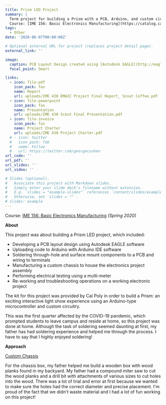 ```yaml
---
title: Prism LED Project
summary: |
  Term project for building a Prism with a PCB, Arduino, and custom circuitry. 
  Course: [IME 156: Basic Electronics Manufacturing](https://catalog.calpoly.edu/coursesaz/ime/#:~:text=IME%C2%A0156.%20Basic%20Electronics%20Manufacturing)
tags:
  - Other
date: '2020-06-07T00:00:00Z'

# Optional external URL for project (replaces project detail page).
external_link: ''

image:
  caption: PCB Layout Design created using [Autodesk EAGLE](http://eagle.autodesk.com/)
  focal_point: Smart

links:
  - icon: file-pdf
    icon_pack: fas
    name: Report
    url: uploads/IME 430 DMAIC Project Final Report_ Scout Coffee.pdf
  - icon: file-powerpoint
    icon_pack: fas
    name: Presentation
    url: uploads/IME 430 Scout Final Presentation.pdf
  - icon: file-invoice
    icon_pack: fas
    name: Project Charter
    url: uploads/IME 430 Project Charter.pdf
  # - icon: twitter
  #   icon_pack: fab
  #   name: Follow
  #   url: https://twitter.com/georgecushen
url_code: ''
url_pdf: ''
url_slides: ''
url_video: ''

# Slides (optional).
#   Associate this project with Markdown slides.
#   Simply enter your slide deck's filename without extension.
#   E.g. `slides = "example-slides"` references `content/slides/example-slides.md`.
#   Otherwise, set `slides = ""`.
# slides: example
---
```


Course: [IME 156: Basic Electronics Manufacturing](https://catalog.calpoly.edu/coursesaz/ime/#:~:text=IME%C2%A0156.%20Basic%20Electronics%20Manufacturing) *(Spring 2020)*

**About**

This project was about building a Prism LED project, which included:
- Developing a PCB layout design using Autodesk EAGLE software
- Uploading code to Arduino with Arduino IDE software
- Soldering through-hole and surface mount components to a PCB and wiring to terminals
- Manufacturing a custom chassis to house the electronics project assembly
- Performing electrical testing using a multi-meter
- Re-working and troubleshooting operations on a working electronic project

The kit for this project was provided by Cal Poly in order to build a Prism: an exciting interactive light show experience using an Arduino-type microcontroller and custom circuitry.

This was the first quarter affected by the COVID-19 pandemic, which prompted students to leave campus and reside at home, so this project was done at home. Although the task of soldering seemed daunting at first, my father has had soldering experience and helped me through the process. I have to say that I highly enjoyed soldering!

**Approach**

[Custom Chassis](custom-chassis-collage.png)

For the chassis box, my father helped me build a wooden box with wood planks found in my backyard. My father had a compound miter saw to cut the wood planks and a drill bit with attachments of various sizes to cut holes into the wood. There was a lot of trial and error at first because we wanted to make sure the holes had the correct diameter and precise placement. I'm proud of the fact that we didn't waste material and I had a lot of fun working on this project!
